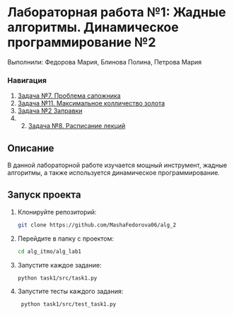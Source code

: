 # Лабораторная работа №1: Жадные алгоритмы. Динамическое программирование №2

Выполнили: Федорова Мария, Блинова Полина, Петрова Мария
### Навигация
1. [Задача №7. Проблема сапожника](./task7)
2. [Задача №11. Максимальное колличество золота](./task11)
3. [Задача №2 Заправки](./task2)
4. 2. [Задача №8. Расписание лекций](./task8)



## Описание
В данной лабораторной работе изучается мощный инструмент, жадные алгоритмы, а также используется динамическое программирование.


## Запуск проекта
1. Клонируйте репозиторий:
   ```bash
   git clone https://github.com/MashaFedorova06/alg_2
   
2. Перейдите в папку с проектом:
    ```bash
   cd alg_itmo/alg_lab1
   
3. Запустите каждое задание:
    ```bash
    python task1/src/task1.py
4. Запустите тесты каждого задания:
   ```bash
    python task1/src/test_task1.py 
